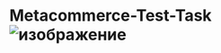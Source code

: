 # Metacommerce-Test-Task![изображение](https://user-images.githubusercontent.com/100719948/222980382-2ced716a-61b0-4c03-9050-508ed26977ed.png)
